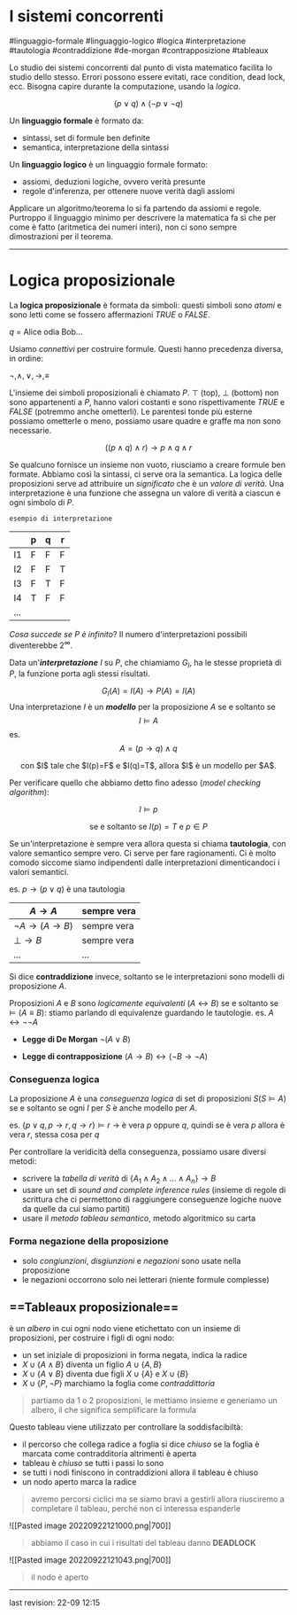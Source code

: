 # I sistemi concorrenti
#linguaggio-formale #linguaggio-logico #logica #interpretazione #tautologia #contraddizione #de-morgan #contrapposizione #tableaux

Lo studio dei sistemi concorrenti dal punto di vista matematico facilita lo studio dello stesso. Errori possono essere evitati, race condition, dead lock, ecc. Bisogna capire durante la computazione, usando la *logica*.

$$(p \vee q) \wedge (\neg p \vee \neg q)$$

Un **linguaggio formale** è formato da:
- sintassi, set di formule ben definite
- semantica, interpretazione della sintassi

Un **linguaggio logico** è un linguaggio formale formato:
- assiomi, deduzioni logiche, ovvero verità presunte
- regole d'inferenza, per ottenere nuove verità dagli assiomi

Applicare un algoritmo/teorema lo si fa partendo da assiomi e regole. Purtroppo il linguaggio minimo per descrivere la matematica fa sì che per come è fatto (aritmetica dei numeri interi), non ci sono sempre dimostrazioni per il teorema.

---
# Logica proposizionale
La **logica proposizionale** è formata da simboli: questi simboli sono *atomi* e sono letti come se fossero affermazioni *TRUE* o *FALSE*.

 $q$ = Alice odia Bob...

Usiamo *connettivi* per costruire formule.
Questi hanno precedenza diversa, in ordine:

$\neg, \wedge, \vee, \to, \equiv$

L'insieme dei simboli proposizionali è chiamato $P$.
$\top$ (top), $\bot$ (bottom) non sono appartenenti a $P$, hanno valori costanti e sono rispettivamente *TRUE* e *FALSE* (potremmo anche ometterli).
Le parentesi tonde più esterne possiamo ometterle o meno, possiamo usare quadre e graffe ma non sono necessarie.

$$((p \wedge q)\wedge r) \to p \wedge q \wedge r$$

Se qualcuno fornisce un insieme non vuoto, riusciamo a creare formule ben formate. Abbiamo così la sintassi, ci serve ora la semantica. La logica delle proposizioni serve ad attribuire un *significato* che è un *valore di verità*. 
Una interpretazione è una funzione che assegna un valore di verità a ciascun e ogni simbolo di $P$.

`esempio di interpretazione`

|     | p   | q   | r   |
| --- | --- | --- | --- |
| I1  | F   | F   | F   |
| I2  | F   | F   | T   |
| I3  | F   | T   | F   |
| I4  | T   | F   | F   |
| ... |     |     |     |
*Cosa succede se $P$ è infinito*?
Il numero d'interpretazioni possibili diventerebbe $2^\infty$.

Data un'***interpretazione*** $I$ su $P$, che chiamiamo $G_I$, ha le stesse proprietà di $P$, la funzione porta agli stessi risultati.

$$G_I(A) = I(A) \to P(A) = I(A)$$Una interpretazione $I$ è un ***modello*** per la proposizione $A$ se e soltanto se$$I \models A$$
es.
$$A = (p \to q)\wedge q$$
<center> con $I$ tale che $I(p)=F$ e $I(q)=T$, allora $I$ è un modello per $A$.</center>

Per verificare quello che abbiamo detto fino adesso (*model checking algorithm*):

$$I\models p$$ <center>se e soltanto se $I(p)=T$ e $p\in P$</center>

Se un'interpretazione è sempre vera allora questa si chiama **tautologia**, con valore semantico sempre vero. Ci serve per fare ragionamenti. Ci è molto comodo siccome siamo indipendenti dalle interpretazioni dimenticandoci i valori semantici.

es. $p \to (p \vee q)$ è una tautologia

| $A \to A$              | sempre vera |
| ---------------------- | ----------- |
| $\neg A \to (A \to B)$ | sempre vera |
| $\bot \to B$           | sempre vera |
| ...                    | ...         | 

Si dice **contraddizione** invece, soltanto se le interpretazioni sono modelli di proposizione $A$.

Proposizioni $A$ e $B$ sono *logicamente equivalenti* ($A \leftrightarrow B$) se e soltanto se $\models (A \equiv B)$: stiamo parlando di equivalenze guardando le tautologie.
es. $A \leftrightarrow \neg \neg A$

- **Legge di De Morgan**
$\neg (A \vee B)$

- **Legge di contrapposizione**
$(A \to B) \leftrightarrow (\neg B \to \neg A)$

### Conseguenza logica
La proposizione $A$ è una *conseguenza logica* di set di proposizioni $S (S \models A)$ se e soltanto se ogni $I$ per $S$ è anche modello per $A$.

es. $\{p \vee q, p \to r, q \to r\} \models r$
-> è vera $p$ oppure $q$, quindi se è vera $p$ allora è vera $r$, stessa cosa per $q$

Per controllare la veridicità della conseguenza, possiamo usare diversi metodi:
- scrivere la *tabella di verità* di $\{A_1 \wedge A_2 \wedge \dots \wedge A_n \} \to B$
- usare un set di *sound and complete inference rules* (insieme di regole di scrittura che ci permettono di raggiungere conseguenze logiche nuove da quelle da cui siamo partiti)
- usare il *metodo tableau semantico*, metodo algoritmico su carta

### Forma negazione della proposizione
- solo *congiunzioni*, *disgiunzioni* e *negazioni* sono usate nella proposizione
- le negazioni occorrono solo nei letterari (niente formule complesse)

## ==Tableaux proposizionale==
è un *albero* in cui ogni nodo viene etichettato con un insieme di proposizioni, per costruire i figli di ogni nodo:
- un set iniziale di proposizioni in forma negata, indica la radice
- $X \cup \{A \wedge B \}$ diventa un figlio $A \cup \{A, B\}$
- $X \cup \{A \vee B \}$ diventa due figli $X \cup \{A\}$ e $X \cup \{B\}$
- $X \cup \{P, \neg P\}$ marchiamo la foglia come *contraddittoria*

> partiamo da 1 o 2 proposizioni, le mettiamo insieme e generiamo un albero, il che significa semplificare la formula

Questo tableau viene utilizzato per controllare la soddisfacibiltà:
- il percorso che collega radice a foglia si dice *chiuso* se la foglia è marcata come contradditoria altrimenti è aperta
- tableau è *chiuso* se tutti i passi lo sono
- se tutti i nodi finiscono in contraddizioni allora il tableau è chiuso
- un nodo aperto marca la radice

> avremo percorsi ciclici ma se siamo bravi a gestirli allora riusciremo a completare il tableau, perché non ci interessa espanderle

![[Pasted image 20220922121000.png|700]]
>abbiamo il caso in cui i risultati del tableau danno **DEADLOCK**

![[Pasted image 20220922121043.png|700]]
> il nodo è aperto

---
last revision: 22-09 12:15
